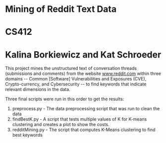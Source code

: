 # Mining of Reddit Text Data
# CS412
# Kalina Borkiewicz and Kat Schroeder

This project mines the unstructured text of  conversation threads (submissions and comments) from the website www.reddit.com within three domains -- Common [Software] Vulnerabilities and Exposures (CVE), Crypto-currency, and Cybersecurity -- to find keywords that indicate relevant dimensions in the data.

Three final scripts were run in this order to get the results:

1) preprocess.py   - The data preprocessing script that was run to clean the data
2) findBestK.py    - A script that tests multiple values of K for K-means clustering and creates a plot to show the costs.
3) redditMining.py - The script that computes K-Means clustering to find best keywords
